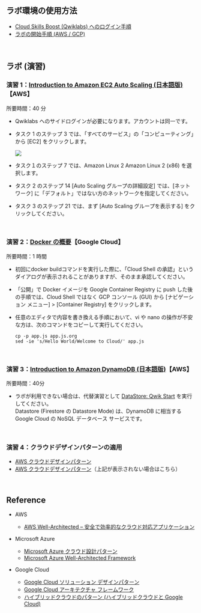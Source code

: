 ## ラボ環境の使用方法

- [Cloud Skills Boost (Qwiklabs) へのログイン手順](https://qualia906.github.io/skillsboost/how-to-login/)
- [ラボの開始手順 (AWS / GCP)](https://qualia906.github.io/skillsboost/how-to-use-lab/)

<br />    

## ラボ (演習)


### 演習 1：[Introduction to Amazon EC2 Auto Scaling (日本語版)](https://amazon.qwiklabs.com/focuses/37760?catalog_rank=%7B%22rank%22%3A1%2C%22num_filters%22%3A0%2C%22has_search%22%3Atrue%7D&parent=catalog&search_id=16787010)【AWS】

所要時間：40 分

- Qwiklabs へのサイドログインが必要になります。アカウントは同一です。
    
- タスク 1 のステップ 3 では、「すべてのサービス」の「コンピューティング」から [EC2] をクリックします。  
  
  ![](https://lh6.googleusercontent.com/hFs9_Mixsw3HDIcAMjpWW5IcBnKEEqOeCjwr0PJodExriHmWBDw9XzzVWBSzVEL6tKv7hi6ytXX5Ew7sGLdHhMEzcFf9ou4mbzYm894SZzMqIbEVKNqDfcYVopPMn9e2IvZRG697-ZGS_s0WwwDkmQ)
    

-   タスク１のステップ 7 では、Amazon Linux 2 Amazon Linux 2 (x86) を選択します。

-   タスク 2 のステップ 14 [Auto Scaling グループの詳細設定] では、[ネットワーク] に「デフォルト」ではない方のネットワークを指定してください。
    
-   タスク 3 のステップ 21 では、まず [Auto Scaling グループを表示する] をクリックしてください。

<br /> 

### 演習 2：[Docker の概要](https://www.qwiklabs.com/focuses/1029?catalog_rank=%7B%22rank%22%3A3%2C%22num_filters%22%3A1%2C%22has_search%22%3Atrue%7D&parent=catalog&search_id=4806504)【Google Cloud】

所要時間：1 時間

-   初回にdocker buildコマンドを実行した際に、「Cloud Shell の承認」というダイアログが表示されることがありますが、そのまま承認してください。
    
-   「公開」で Docker イメージを Google Container Registry に push した後の手順では、Cloud Shell ではなく GCP コンソール (GUI) から [ナビゲーション  メニュー] > [Container Registry] をクリックします。
    
-   任意のエディタで内容を書き換える手順において、vi や nano の操作が不安な方は、次のコマンドをコピーして実行してください。  

    ```
    cp -p app.js app.js.org  
    sed -ie 's/Hello World/Welcome to Cloud/' app.js
    ```
  
<br />

### 演習 3：[Introduction to Amazon DynamoDB (日本語版)](https://amazon.qwiklabs.com/focuses/41738?catalog_rank=%7B%22rank%22%3A5%2C%22num_filters%22%3A0%2C%22has_search%22%3Atrue%7D&parent=catalog&search_id=17651767)【AWS】

所要時間：40分
    
- ラボが利用できない場合は、代替演習として [DataStore: Qwik Start](https://www.qwiklabs.com/focuses/941?catalog_rank=%7B%22rank%22%3A5%2C%22num_filters%22%3A0%2C%22has_search%22%3Atrue%7D&parent=catalog&search_id=9212410)  を実行してください。  
  Datastore (Firestore  の Datastore Mode) は、DynamoDB に相当する Google Cloud の NoSQL データベース サービスです。

<br />

### 演習 4：クラウドデザインパターンの適用

-   [AWS クラウドデザインパターン](http://aws.clouddesignpattern.org/index.php/%E3%83%A1%E3%82%A4%E3%83%B3%E3%83%9A%E3%83%BC%E3%82%B8)    
-   [AWS クラウドデザインパターン](http://web.archive.org/web/20171008040110/http:/aws.clouddesignpattern.org/index.php/%E3%83%A1%E3%82%A4%E3%83%B3%E3%83%9A%E3%83%BC%E3%82%B8)（上記が表示されない場合はこちら）
    
<br />  

## Reference

- AWS
  -  [AWS Well-Architected – 安全で効率的なクラウド対応アプリケーション](https://aws.amazon.com/jp/architecture/well-architected/)

 
 - Microsoft Azure   
   -   [Microsoft Azure クラウド設計パターン](https://docs.microsoft.com/ja-jp/azure/architecture/patterns/)
   -   [Microsoft Azure Well-Architected Framework](https://docs.microsoft.com/ja-jp/azure/architecture/framework/)    


- Google Cloud
  -  [Google Cloud ソリューション デザインパターン](https://events.withgoogle.com/solution-design-pattern/)
  -  [Google Cloud アーキテクチャ フレームワーク ](https://cloud.google.com/architecture/framework)
  -  [ハイブリッドクラウドのパターン (ハイブリッドクラウドと Google Cloud)](https://www.slideshare.net/GoogleCloudPlatformJP/cloud-onair-google-cloud-201927-133656441)

